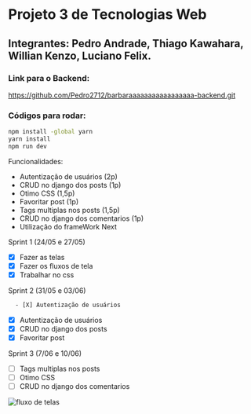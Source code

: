 # Projeto 3 de Tecnologias Web

## Integrantes: Pedro Andrade, Thiago Kawahara, Willian Kenzo, Luciano Felix.

### Link para o Backend:
https://github.com/Pedro2712/barbaraaaaaaaaaaaaaaaaa-backend.git

### Códigos para rodar:

```cmd
npm install -global yarn
yarn install
npm run dev
```

Funcionalidades:
- Autentização de usuários (2p)
- CRUD no django dos posts (1p)
- Otimo CSS (1,5p)
- Favoritar post (1p)
- Tags multiplas nos posts (1,5p) 
- CRUD no django dos comentarios (1p)
- Utilização do frameWork Next

Sprint 1 (24/05 e 27/05)

  - [X] Fazer as telas
  - [X] Fazer os fluxos de tela
  - [X] Trabalhar no css

Sprint 2 (31/05 e 03/06)
```cmd
  - [X] Autentização de usuários
```
  - [X] Autentização de usuários
  - [X] CRUD no django dos posts
  - [X] Favoritar post

Sprint 3 (7/06 e 10/06)
  - [ ] Tags multiplas nos posts
  - [ ] Otimo CSS
  - [ ] CRUD no django dos comentarios

![fluxo de telas](https://user-images.githubusercontent.com/71990438/169356552-394c481d-466f-4b10-aba3-6d4236a38586.png)



